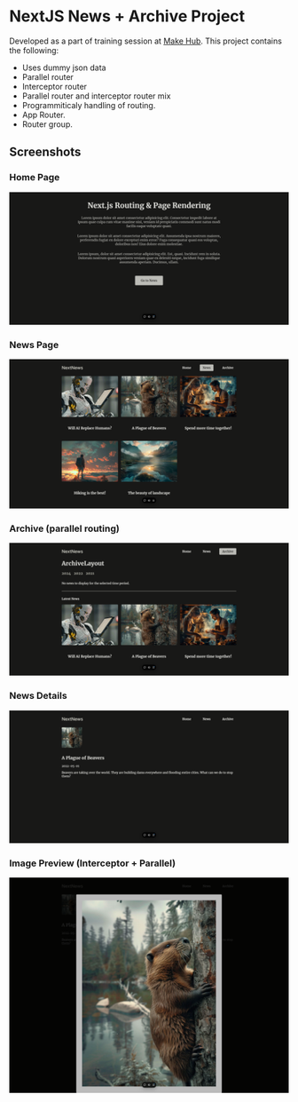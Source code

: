 # NextJS News + Archive Project

Developed as a part of training session at [Make Hub](https://makehub.com.bd). This project contains the following:

- Uses dummy json data
- Parallel router
- Interceptor router
- Parallel router and interceptor router mix
- Programmiticaly handling of routing.
- App Router.
- Router group.

## Screenshots

### Home Page
![Home Page](screenshots/1.png)

### News Page

![Home Page](screenshots/2.png)

### Archive (parallel routing)

![Home Page](screenshots/3.png)

### News Details

![Home Page](screenshots/4.png)

### Image Preview (Interceptor + Parallel)

![Home Page](screenshots/5.png)